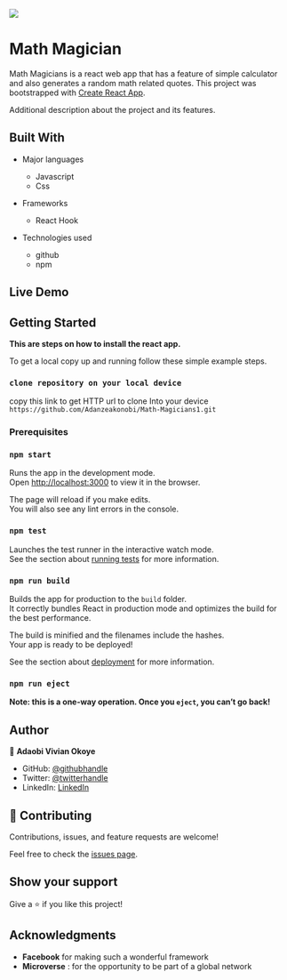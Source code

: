 ![](https://img.shields.io/badge/Microverse-blueviolet)

# Math Magician

Math Magicians is a react web app that has a feature of simple calculator and also generates a random math related quotes. This project was bootstrapped with [Create React App](https://github.com/facebook/create-react-app).


Additional description about the project and its features.

## Built With

- Major languages
  - Javascript
  - Css

- Frameworks
  - React Hook

- Technologies used
  - github
  - npm

## Live Demo

<!-- [Live Demo Link](https://livedemo.com) -->


## Getting Started

**This are steps on how to install the react app.**



To get a local copy up and running follow these simple example steps.

### `clone repository on your local device`

copy this link to get HTTP url to clone Into your device `https://github.com/Adanzeakonobi/Math-Magicians1.git`


### Prerequisites

### `npm start`

Runs the app in the development mode.\
Open [http://localhost:3000](http://localhost:3000) to view it in the browser.

The page will reload if you make edits.\
You will also see any lint errors in the console.

### `npm test`

Launches the test runner in the interactive watch mode.\
See the section about [running tests](https://facebook.github.io/create-react-app/docs/running-tests) for more information.

### `npm run build`

Builds the app for production to the `build` folder.\
It correctly bundles React in production mode and optimizes the build for the best performance.

The build is minified and the filenames include the hashes.\
Your app is ready to be deployed!

See the section about [deployment](https://facebook.github.io/create-react-app/docs/deployment) for more information.

### `npm run eject`

**Note: this is a one-way operation. Once you `eject`, you can’t go back!**



## Author

👤 **Adaobi Vivian Okoye**

- GitHub: [@githubhandle](https://github.com/adanzeakonobi) 
- Twitter: [@twitterhandle](https://twitter.com/Adaebubemmuta)
- LinkedIn: [LinkedIn](https://linkedin.com/in/okoyeaadaobi)


## 🤝 Contributing

Contributions, issues, and feature requests are welcome!

Feel free to check the [issues page](https://github.com/Adanzeakonobi/Math-Magicians1.git/issues/new).

## Show your support

Give a ⭐️ if you like this project!

## Acknowledgments

- **Facebook** for making such a wonderful framework
- **Microverse** : for the opportunity to be part of a global network
